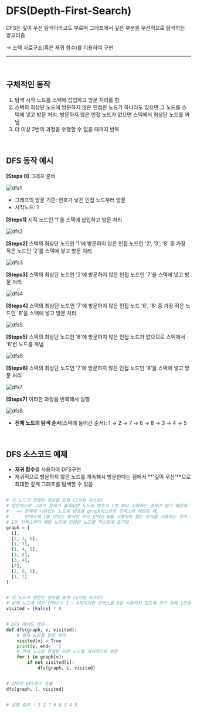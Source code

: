 


# DFS(Depth-First-Search)

 DFS는 깊이 우선 탐색이라고도 부르며 그래프에서 깊은 부분을 우선적으로 탐색하는 알고리즘
 
 → 스택 자료구조(혹은 재귀 함수)를 이용하여 구현
 
 ***
<br>

 
## 구체적인 동작 


   1. 탐색 시작 노드를 스택에 삽입하고 방문 처리를 함
   2. 스택의 최상단 노드에 방문하지 않은 인접한 노드가 하나라도 있으면 그 노드를 스택에 넣고 방문 처리.
      방문하지 않은 인접 노드가 없으면 스택에서 최상단 노드를 꺼냄
  3. 더 이상 2번의 과정을 수행할 수 없을 때까지 반복

<br>

## DFS 동작 예시
**[Steps 0]** 그래프 준비
  
![dfs1](/algorithm/resources/img/dfs1.png)

   + 그래프의 방문 기준: 번호가 낮은 인접 노드부터 방문
   + 시작노드: 1
   

**[Steps1]** 시작 노드인 '1'을 스택에 삽입하고 방문 처리

![dfs2](/algorithm/resources/img/dfs2.png)

**[Steps2]** 스택의 최상단 노드인 '1'에 방문하지 않은 인접 노드인 '2', '3', '8' 중 가장 작은 노드인 '2'를 스택에 넣고 방문 처리

![dfs3](/algorithm/resources/img/dfs3.png)

**[Steps3]** 스택의 최상단 노드인 '2'에 방문하지 않은 인접 노드인 '7'을 스택에 넣고 방문 처리

![dfs4](/algorithm/resources/img/dfs4.png)

**[Steps4]** 스택의 최상단 노드인 '7'에 방문하지 않은 인접 노드 '6', '8' 중 가장 작은 노드인 '6'을 스택에 넣고 방문 처리

![dfs5](/algorithm/resources/img/dfs5.png)

**[Steps5]** 스택의 최상단 노드인 '6'에 방문하지 않은 인접 노드가 없으므로 스택에서 '6'번 노드를 꺼냄

![dfs6](/algorithm/resources/img/dfs6.png)

**[Steps6]** 스택의 최상단 노드인 '7'에 방문하지 않은 인접 노드인 '8'을 스택에 넣고 방문 처리

![dfs7](/algorithm/resources/img/dfs7.png)

 **[Steps7]** 이러한 과정을 반복해서 실행

 ![dfs8](/algorithm/resources/img/dfs8.png)


 - **전체 노드의 탐색 순서**(스택에 들어간 순서): 1 → 2 → 7 → 6 → 8 → 3 → 4 → 5

<br>

## DFS 소스코드 예제

- **재귀 함수**를 사용하여 DFS구현
-  재귀적으로 방문하지 않은 노드를 계속해서 방문한다는 점에서 **'깊이 우선'**으로 최대한 깊게 그래프를 탐색할 수 있음

```python

# 각 노드가 연결된 정보를 표현 (2차원 리스트)
# 일반적으로 그래프 문제가 출제되면 노드의 번호가 1번 부터 시작하는 경우가 많기 때문에 인덱스 0에 대한 내용은 비워둘 것(사용 X)
#   => 문제에 나와있는 노드의 번호를 graph리스트의 인덱스와 매핑할 때, 
#      인덱스에 1을 더하는 방식이 아닌 인덱스 0을 사용하지 않는 방식을 사용하는 것이 더 직관적!
# 1번 인덱스부터 해당 노드에 인접한 노드를 리스트에 초기화
graph = [
  [], 
  [2, 3, 8], 
  [1, 7],
  [1, 4, 5],
  [3, 5],
  [3, 4],
  [7],
  [2, 6, 8],
  [1, 7]
]


# 각 노드가 방문된 정보를 표현 (1차원 리스트)
# 실제 노드에 대한 인덱스는 1 ~ 8까지지만 인덱스를 0을 사용하지 않도록 하기 위해 1만큼 더 큰 크기로 1차원 리스트를 초기화
visited = [False] * 9


# DFS 메서드 정의
def dfs(graph, v, visited):
    # 현재 노드를 방문 처리
    visited[v] = True
    print(v, end=' ')
    # 현재 노드와 연결된 다른 노드를 재귀적으로 방문
    for i in graph[v]:
        if not visited[i]:
            dfs(graph, i, visited)


# 정의된 DFS함수 호출
dfs(graph, 1, visited)


# 실행 결과 : 1 2 7 6 8 3 4 5

```
             